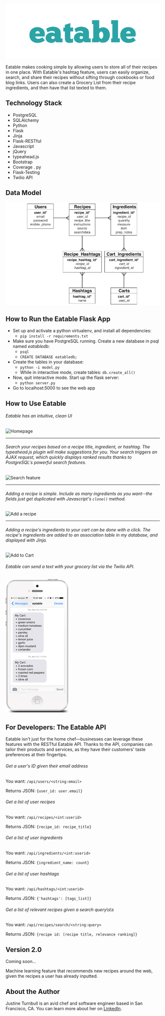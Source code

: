![logo](https://raw.githubusercontent.com/jturn130/eatable/master/static/images/logo.png)

Eatable makes cooking simple by allowing users to store all of their recipes in one place. With Eatable's hashtag feature, users can easily organize, search, and share their recipes without sifting through cookbooks or food blog links. Users can also create a Grocery List from their recipe ingredients, and then have that list texted to them.

## Technology Stack

- PostgreSQL
- SQLAlchemy
- Python
- Flask
- Jinja
- Flask-RESTful
- Javascript
- jQuery
- typeahead.js
- Bootstrap
- Coverage . py
- Flask-Testing
- Twilio API

## Data Model

![data model](https://raw.githubusercontent.com/jturn130/eatable/master/static/images/data_model.png)  

## How to Run the Eatable Flask App

  * Set up and activate a python virtualenv, and install all dependencies:
    * `pip install -r requirements.txt`
  * Make sure you have PostgreSQL running. Create a new database in psql named *eatabledb*:
    * `psql`
    * `CREATE DATABASE eatabledb;`
  * Create the tables in your database:
    * `python -i model.py`
    * While in interactive mode, create tables: `db.create_all()`
  * Now, quit interactive mode. Start up the flask server:
    * `python server.py`
  * Go to localhost:5000 to see the web app


## How to Use Eatable

###### Eatable has an intuitive, clean UI

![Homepage](http://g.recordit.co/9wie3PhF4f.gif)  
***   

###### Search your recipes based on a recipe title, ingredient, or hashtag. The typeahead.js plugin will make suggestions for you. Your search triggers an AJAX request, which quickly displays ranked results thanks to PostgreSQL's powerful search features.

![Search feature](http://g.recordit.co/eCmFjl5lyk.gif)  
*** 

###### Adding a recipe is simple. Include as many ingredients as you want--the fields just get duplicated with Javascript's `clone()` method.

![Add a recipe](http://g.recordit.co/pp5BndH1m1.gif)  
*** 

###### Adding a recipe's ingredients to your cart can be done with a click. The recipe's ingredients are added to an association table in my database, and displayed with Jinja.

![Add to Cart](http://g.recordit.co/HxhuRMiEGd.gif)

###### Eatable can send a text with your grocery list via the Twilio API.

![Cart SMS](https://raw.githubusercontent.com/jturn130/eatable/master/static/images/iphone.jpg)  

## For Developers: The Eatable API

Eatable isn't just for the home chef—businesses can leverage these features with the RESTful Eatable API. Thanks to the API, companies can tailor their products and services, as they have their customers' taste preferences at their fingertips.

###### Get a user's ID given their email address
You want: `/api/users/<string:email>`  

Returns JSON: `{user_id: user.email}`

###### Get a list of user recipes
You want: `/api/recipes/<int:userid>`  

Returns JSON: `{recipe_id: recipe_title}`

###### Get a list of user ingredients
You want: `/api/ingredients/<int:userid>`  

Returns JSON: `{ingredient_name: count}`

###### Get a list of user hashtags
You want: `/api/hashtags/<int:userid>`  

Returns JSON: `{'hashtags': [tags_list]}`

###### Get a list of relevant recipes given a search query\s\s
You want: `/api/recipes/search/<string:query>`  

Returns JSON: `{recipe id: [recipe title, relevance ranking]}`

## Version 2.0
Coming soon...

Machine learning feature that recommends new recipes around the web, given the recipes a user has already inputted.

## About the Author
Justine Turnbull is an avid chef and software engineer based in San Francisco, CA. You can learn more about her on [LinkedIn](https://www.linkedin.com/in/justineturnbull).